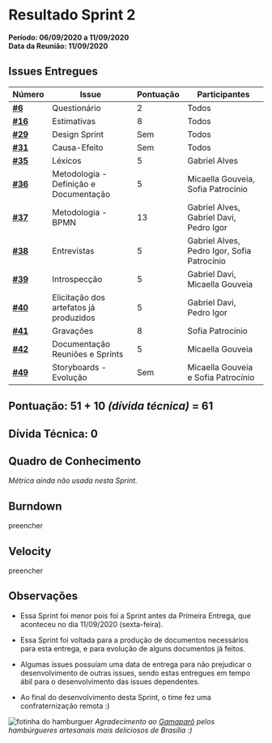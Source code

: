 # Resultado Sprint 2
**Período: 06/09/2020 a 11/09/2020**<br>
**Data da Reunião: 11/09/2020**

## Issues Entregues

|Número | Issue | Pontuação | Participantes|
| - | - | - | - |
| [**#6**](https://github.com/UnBArqDsw/2020.1_G12_Stock/issues/6)  | Questionário | 2 | Todos |
| [**#16**](https://github.com/UnBArqDsw/2020.1_G12_Stock/issues/16)| Estimativas | 8 | Todos |
| [**#29**](https://github.com/UnBArqDsw/2020.1_G12_Stock/issues/29)|Design Sprint| Sem | Todos
| [**#31**](https://github.com/UnBArqDsw/2020.1_G12_Stock/issues/31)| Causa-Efeito | Sem | Todos |
| [**#35**](https://github.com/UnBArqDsw/2020.1_G12_Stock/issues/35)| Léxicos | 5 | Gabriel Alves |
| [**#36**](https://github.com/UnBArqDsw/2020.1_G12_Stock/issues/36)| Metodologia - Definição e Documentação | 5 | Micaella Gouveia, Sofia Patrocínio |
| [**#37**](https://github.com/UnBArqDsw/2020.1_G12_Stock/issues/37)| Metodologia - BPMN | 13 | Gabriel Alves, Gabriel Davi, Pedro Igor |
| [**#38**](https://github.com/UnBArqDsw/2020.1_G12_Stock/issues/38)| Entrevistas | 5 | Gabriel Alves, Pedro Igor, Sofia Patrocínio |
| [**#39**](https://github.com/UnBArqDsw/2020.1_G12_Stock/issues/39)| Introspecção| 5 | Gabriel Davi, Micaella Gouveia |
| [**#40**](https://github.com/UnBArqDsw/2020.1_G12_Stock/issues/40)| Elicitação dos artefatos já produzidos| 5 | Gabriel Davi, Pedro Igor |
| [**#41**](https://github.com/UnBArqDsw/2020.1_G12_Stock/issues/41)| Gravações | 8 | Sofia Patrocínio |
| [**#42**](https://github.com/UnBArqDsw/2020.1_G12_Stock/issues/42)| Documentação Reuniões e Sprints| 5 | Micaella Gouveia |
| [**#49**](https://github.com/UnBArqDsw/2020.1_G12_Stock/issues/49)| Storyboards - Evolução | Sem | Micaella Gouveia e Sofia Patrocínio |

## Pontuação: 51 + 10 *(dívida técnica)* = 61
## Dívida Técnica: 0

## Quadro de Conhecimento
*Métrica ainda não usada nesta Sprint.*

## Burndown
preencher

## Velocity
preencher

## Observações
* Essa Sprint foi menor pois foi a Sprint antes da Primeira Entrega, que aconteceu no dia 11/09/2020 (sexta-feira).
* Essa Sprint foi voltada para a produção de documentos necessários para esta entrega, e para evolução de alguns documentos já feitos.
* Algumas issues possuíam uma data de entrega para não prejudicar o desenvolvimento de outras issues, sendo estas entregues em tempo ábil para o desenvolvimento das issues dependentes.

* Ao final do desenvolvimento desta Sprint, o time fez uma confraternização remota :)

![fotinha do hamburguer]()
*Agradecimento ao [Gamaparô](https://www.instagram.com/gamaparoburger/) pelos hambúrgueres artesanais mais deliciosos de Brasília :)*